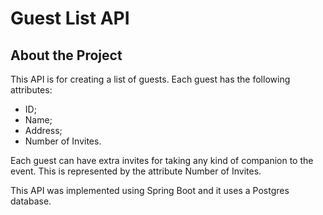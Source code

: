 # Guest List API

## About the Project
This API is for creating a list of guests. Each guest has the following
attributes:

* ID;
* Name;
* Address;
* Number of Invites.

Each guest can have extra invites for taking any kind of companion to the event.
This is represented by the attribute Number of Invites.

This API was implemented using Spring Boot and it uses a Postgres database.
 

 
